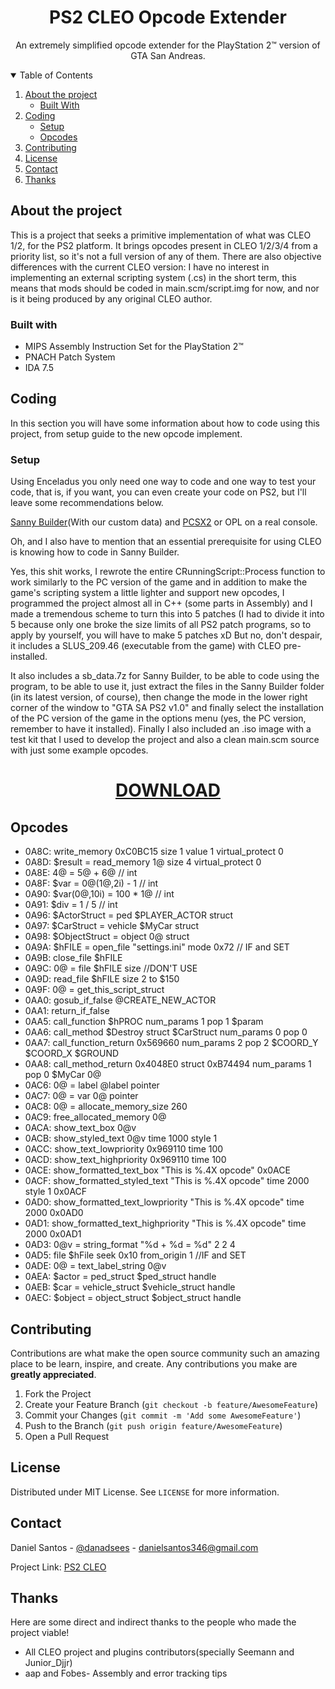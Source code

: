 <h1 align="center">PS2 CLEO Opcode Extender</h1>

<p align="center">
 An extremely simplified opcode extender for the PlayStation 2™ version of GTA San Andreas.
</p>

<details open="open">
  <summary>Table of Contents</summary>
  <ol>
    <li>
      <a href="#about-the-project">About the project</a>
      <ul>
        <li><a href="#built-with">Built With</a></li>
      </ul>
    </li>
    <li>
      <a href="#coding">Coding</a>
      <ul>
        <li><a href="#setup">Setup</a></li>
        <li><a href="#opcodes">Opcodes</a></li>
      </ul>
    </li>
    <li><a href="#contributing">Contributing</a></li>
    <li><a href="#license">License</a></li>
    <li><a href="#contact">Contact</a></li>
    <li><a href="#thanks">Thanks</a></li>
  </ol>
</details>

## About the project

This is a project that seeks a primitive implementation of what was CLEO 1/2, for the PS2 platform. It brings opcodes present in CLEO 1/2/3/4 from a priority list, so it's not a full version of any of them. There are also objective differences with the current CLEO version: I have no interest in implementing an external scripting system (.cs) in the short term, this means that mods should be coded in main.scm/script.img for now, and nor is it being produced by any original CLEO author.

### Built with
* MIPS Assembly Instruction Set for the PlayStation 2™
* PNACH Patch System
* IDA 7.5

## Coding

In this section you will have some information about how to code using this project, from setup guide to the new opcode implement.

### Setup

Using Enceladus you only need one way to code and one way to test your code, that is, if you want, you can even create your code on PS2, but I'll leave some recommendations below.

[Sanny Builder](https://sannybuilder.com/downloads.html)(With our custom data) and [PCSX2](https://pcsx2.net/download/development/dev-windows.html) or OPL on a real console.

Oh, and I also have to mention that an essential prerequisite for using CLEO is knowing how to code in Sanny Builder.  

Yes, this shit works, I rewrote the entire CRunningScript::Process function to work similarly to the PC version of the game and in addition to make the game's scripting system a little lighter and support new opcodes, I programmed the project almost all in C++ (some parts in Assembly) and I made a tremendous scheme to turn this into 5 patches (I had to divide it into 5 because only one broke the size limits of all PS2 patch programs, so to apply by yourself, you will have to make 5 patches xD But no, don't despair, it includes a SLUS_209.46 (executable from the game) with CLEO pre-installed.

It also includes a sb_data.7z for Sanny Builder, to be able to code using the program, to be able to use it, just extract the files in the Sanny Builder folder (in its latest version, of course), then change the mode in the lower right corner of the window to "GTA SA PS2 v1.0" and finally select the installation of the PC version of the game in the options menu (yes, the PC version, remember to have it installed). Finally I also included an .iso image with a test kit that I used to develop the project and also a clean main.scm source with just some example opcodes.

<h1 align="center"><a href="https://drive.google.com/drive/u/0/folders/1HZePaZbU82iLNJPZr00fQNFUbNE4WRHk">DOWNLOAD</a></h1>

## Opcodes  
* 0A8C: write_memory 0xC0BC15 size 1 value 1 virtual_protect 0
* 0A8D: $result = read_memory 1@ size 4 virtual_protect 0
* 0A8E: 4@ = 5@ + 6@ // int
* 0A8F: $var = 0@(1@,2i) - 1 // int
* 0A90: $var(0@,10i) = 100 * 1@ // int
* 0A91: $div = 1 / 5 // int
* 0A96: $ActorStruct = ped $PLAYER_ACTOR struct
* 0A97: $CarStruct = vehicle $MyCar struct
* 0A98: $ObjectStruct = object 0@ struct
* 0A9A: $hFILE = open_file "settings.ini" mode 0x72  // IF and SET
* 0A9B: close_file $hFILE
* 0A9C: 0@ = file $hFILE size //DON'T USE
* 0A9D: read_file $hFILE size 2 to $150
* 0A9F: 0@ = get_this_script_struct
* 0AA0: gosub_if_false @CREATE_NEW_ACTOR
* 0AA1: return_if_false
* 0AA5: call_function $hPROC num_params 1 pop 1 $param
* 0AA6: call_method $Destroy struct $CarStruct num_params 0 pop 0
* 0AA7: call_function_return 0x569660 num_params 2 pop 2 $COORD_Y $COORD_X $GROUND
* 0AA8: call_method_return 0x4048E0 struct 0xB74494 num_params 1 pop 0 $MyCar 0@
* 0AC6: 0@ = label @label pointer
* 0AC7: 0@ = var 0@ pointer
* 0AC8: 0@ = allocate_memory_size 260
* 0AC9: free_allocated_memory 0@
* 0ACA: show_text_box 0@v
* 0ACB: show_styled_text 0@v time 1000 style 1
* 0ACC: show_text_lowpriority 0x969110 time 100
* 0ACD: show_text_highpriority 0x969110 time 100
* 0ACE: show_formatted_text_box "This is %.4X opcode" 0x0ACE
* 0ACF: show_formatted_styled_text "This is %.4X opcode" time 2000 style 1 0x0ACF
* 0AD0: show_formatted_text_lowpriority "This is %.4X opcode" time 2000 0x0AD0
* 0AD1: show_formatted_text_highpriority "This is %.4X opcode" time 2000 0x0AD1
* 0AD3: 0@v = string_format "%d + %d = %d" 2 2 4
* 0AD5: file $hFile seek 0x10 from_origin 1 //IF and SET
* 0ADE: 0@ = text_label_string 0@v
* 0AEA: $actor = ped_struct $ped_struct handle
* 0AEB: $car = vehicle_struct $vehicle_struct handle
* 0AEC: $object = object_struct $object_struct handle

## Contributing

Contributions are what make the open source community such an amazing place to be learn, inspire, and create. Any contributions you make are **greatly appreciated**.

1. Fork the Project
2. Create your Feature Branch (`git checkout -b feature/AwesomeFeature`)
3. Commit your Changes (`git commit -m 'Add some AwesomeFeature'`)
4. Push to the Branch (`git push origin feature/AwesomeFeature`)
5. Open a Pull Request

## License

Distributed under MIT License. See `LICENSE` for more information.

<!-- CONTACT -->
## Contact

Daniel Santos - [@danadsees](https://twitter.com/danadsees) - danielsantos346@gmail.com

Project Link: [PS2 CLEO](https://github.com/DanielSant0s/PS2-CLEO)

## Thanks

Here are some direct and indirect thanks to the people who made the project viable!

* All CLEO project and plugins contributors(specially Seemann and Junior_Djjr)
* aap and Fobes- Assembly and error tracking tips

